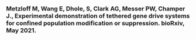 ### Metzloff M, Wang E, Dhole, S, Clark AG, Messer PW, Champer J., Experimental demonstration of tethered gene drive systems for confined population modification or suppression. bioRxiv, May 2021.
